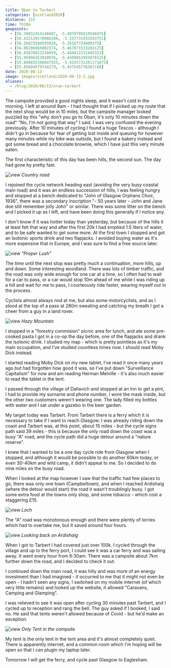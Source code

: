 ```yaml
--- 
title: Oban to Tarbert
categories: [scotland2020]
distance: 115
time: 7h20m
geopoints: 
  - [56.39832454146607, -5.4979705810546875]
  - [56.432129570086204, -5.237731933593751]
  - [56.26623584595028, -5.28167724609375]
  - [56.06206965002374, -5.467071533203125]
  - [56.03676022216059, -5.444412231445313]
  - [55.95996353910976, -5.4499053955078125]
  - [55.866835396047925, -5.4155731201171875]
  - [55.85604579744279, -5.437545776367188]
date: 2020-08-13
image: images/scotland/2020-08-13-2.jpg
aliases:
  - /blog/2020/08/13/oran-tarbert
---
```


The campsite provided a good nights sleep, and it wasn't cold in the morning.
I left at around 9am - I had thought that if I picked up my route that the
next shop would be in 10 miles, but the campsite manager looked puzzled by
this "why don't you go to Oban, it's only 10 minutes down the road" "No, I'm
not going that way" I said. I was very confused the evening previously. After
10 minutes of cycling I found a huge Tescos - although I didn't go in because
for fear of getting lost inside and queuing for however many minutes while my
bike was outside, but I found a bakery instead and got some bread and a
chocolate brownie, which I have just this very minute eaten.

The first characteristic of this day has been hills, the second sun. The day
had gone by pretty fast.

![view](/images/scotland/2020-08-13-1.jpg)
_Country road_

I rejoined the cycle network heading east (avoidng the very busy coastal main
road) and it was an endless succession of hills, I was feeling hungry and
stopped at a bench dedicated to "John of Glasgow Orphans Choir, 1936", there
was a secondary inscription "- 50 years later - John and Jane doe still
remember jolly John" or similar. There was some litter on the bench and I
picked it up as I left, and have been doing this generally if I notice any.

I don't know if it was hotter today than yesterday, but because of the hills
it at least felt that way and after the first 20k I had emptied 1.5 liters of
water, and to be safe wanted to get some more. At the first town I stopped and
got an Isotonic sports drink and two flapjacks. I avoided buying water as it's
more expensive that in Europe, and I was sure to find a free source later.

![view](/images/scotland/2020-08-13-2.jpg)
_"Proper Lush"_

The time until the next stop was pretty much a continuation, more hills, up
and down. Some interesting woodland. There was lots of timber traffic, and the
road was only wide enough for one car at a time, so I often had to wait for a
car to pass, or a car would stop 10m ahead of me while I was riding up a hill
and wait for me to pass, I courteously ride faster, wearing myself out in the
process.

Cyclists almost always nod at me, but also some motorcyclists, and as I stood
at the top of a pass at 280m sweating and catching my breath I got a cheer from
a guy in a land rover.

![view](/images/scotland/2020-08-13-3.jpg)
_Hazy Mountain_

I stopped in a "forestry commision" picnic area for lunch, and ate some
pre-cooked pasta I got in a co-op the day before, one of the flapjacks and
drank the isotonic drink. I studied my map - which is pretty pointless as it's
my main occupation, and I've studied countless times now. I should read Moby
Dick instead.

I started reading Moby Dick on my new tablet, I've read it once many years ago
but had forgotten how good it was, so I've put down "Surveillance Capitalism"
for now and am reading Herman Melville - it's also much easier to read the
tablet in the tent.

I passed through the village of Dallavich and stopped at an Inn to get a
pint, I had to provide my surname and phone number, I wore the mask inside,
but the other two customers weren't wearing one. The lady filled my bottles
with water and I sat under a gazebo in the beer garden.

My target today was Tarbert. From Tarbert there is a ferry which it is
necessary to take if I want to reach Glasgow. I was already riding down the
coast and Tarbert was, at this point, about 15 miles - but the cycle signs
path said 39 miles - this is because the only road down the coast was a busy
"A" road, and the cycle path did a huge detour around a "nature reserve". 

I knew that I wanted to be a one day cycle ride from Glasgow when I stopped,
and although it would be possible to do another 60km today, or even 30-40km
and wild camp, it didn't appeal to me. So I decided to do nine miles on the
busy road.

When I looked at the map however I saw that the traffic had few places to go,
there was only one town (Campbeltown), and when I reached Ardishaig (where the
detour would start) the road it wasn't troublingly busy. I got some extra food
at the towns only shop, and some tobacco - which cost a staggering £15.

![view](/images/scotland/2020-08-13-4.jpg)
_Loch_

The "A" road was monotonous enough and there were plently of lorries which had
to overtake me, but it saved around four hours.

![view](/images/scotland/2020-08-13-5.jpg)
_Looking back on Ardishaig_

When I got to Tarbert I had covered just over 100k. I cycled through the
village and up to the ferry port, I could see it was a car ferry and was
sailing away. It went every hour from 6:30am. There was a campsite about 7km
further down the road, and I decided to check it out.

I continued down the main road, it was hilly and was more of an energy
investment than I had imagined - it occurred to me that it might not even be
open - I hadn't seen any signs, I switched on my mobile internet (of which
very little remains) and looked up the website, it allowed "Caravans, Camping
and Glamping".

I was relieved to see it was open after cycling 30 minutes past Tarbert, and I
cycled up to reception and rang the bell. The guy asked if I booked, I said
no. He said that tents weren't allowed because of Covid - but he'd make an
exception.

![view](/images/scotland/2020-08-13-6.jpg)
_Only Tent in the campsite_


My tent is the only tent in the tent area and it's almost completely quiet.
There is apparently internet, and a common room which I'm hoping will be open
so that I can plugin my laptop later.

Tomorrow I will get the ferry, and cycle past Glasgow to Eaglesham.



